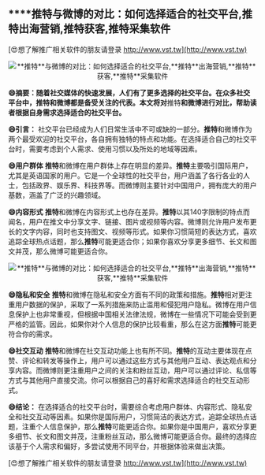 ## ****推特**与微博的对比：如何选择适合的社交平台,**推特**出海营销,**推特**获客,**推特**采集软件**

[😍想了解推广相关软件的朋友请登录 http://www.vst.tw](http://www.vst.tw)

 <center><img src="https://vst.tw/MP4/tuiguang/png/7.png" alt="**推特**与微博的对比：如何选择适合的社交平台,**推特**出海营销,**推特**获客,**推特**采集软件"></center>

**😄摘要：随着社交媒体的快速发展，人们有了更多选择的社交平台。在众多社交平台中，**推特**和微博都是备受关注的代表。本文将对**推特**和微博进行对比，帮助读者根据自身需求选择适合的社交平台。**

**😄引言：**
社交平台已经成为人们日常生活中不可或缺的一部分。**推特**和微博作为两个最受欢迎的社交平台，各自拥有独特的特点和功能。在选择适合自己的社交平台时，需要考虑到个人需求、使用习惯以及所处的地域等因素。

**😄用户群体**
**推特**和微博在用户群体上存在明显的差异。**推特**主要吸引国际用户，尤其是英语国家的用户。它是一个全球性的社交平台，用户涵盖了各行各业的人士，包括政界、娱乐界、科技界等。而微博则主要针对中国用户，拥有庞大的用户基数，涵盖了广泛的兴趣领域。

**😄内容形式**
**推特**和微博在内容形式上也存在差异。**推特**以其140字限制的特点而闻名，用户在推文中分享文字、链接、图片或视频等内容。微博则允许用户发布更长的文字内容，同时也支持图文、视频等形式。如果你习惯简短的表达方式，喜欢追踪全球热点话题，那么**推特**可能更适合你；如果你喜欢分享更多细节、长文和图文并茂，那么微博可能更适合你。

 <center><img src="https://vst.tw/MP4/tuiguang/png/0.png" alt="**推特**与微博的对比：如何选择适合的社交平台,**推特**出海营销,**推特**获客,**推特**采集软件"></center>

**😄隐私和安全**
**推特**和微博在隐私和安全方面有不同的政策和措施。**推特**相对更注重用户数据的保护，采取了一系列措施来防止滥用和侵犯用户隐私。微博在用户信息保护上也非常重视，但根据中国相关法律法规，微博在一些情况下可能会受到更严格的监管。因此，如果你对个人信息的保护比较看重，那么在这方面**推特**可能更符合你的需求。

**😄社交互动**
**推特**和微博在社交互动功能上也有所不同。**推特**的互动主要体现在点赞、评论和转发等操作上，用户可以通过这些方式与其他用户互动、表达观点和分享内容。而微博则更注重用户之间的关注和粉丝互动，用户可以通过评论、私信等方式与其他用户直接交流。你可以根据自己的喜好和需求选择适合的社交互动形式。

**😄结论：**
在选择适合的社交平台时，需要综合考虑用户群体、内容形式、隐私安全和社交互动等因素。如果你是国际用户，习惯简洁的表达方式，追踪全球热点话题，注重个人信息保护，那么**推特**可能更适合你。如果你是中国用户，喜欢分享更多细节、长文和图文并茂，注重粉丝互动，那么微博可能更适合你。最终的选择应该基于个人需求和偏好，多尝试使用不同平台，并根据体验来做出决策。

[😍想了解推广相关软件的朋友请登录 http://www.vst.tw](http://www.vst.tw)



